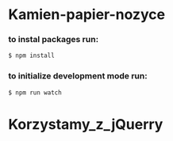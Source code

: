 # Kamien-papier-nozyce

### to instal packages run:
```sh
$ npm install
```

### to initialize development mode run:
```sh
$ npm run watch
```
# Korzystamy_z_jQuerry
